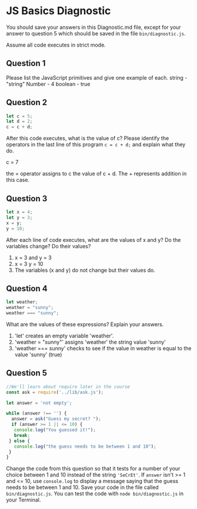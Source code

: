 # JS Basics Diagnostic

You should save your answers in this Diagnostic.md file, except for your answer to
question 5 which should be saved in the file `bin/diagnostic.js`.

Assume all code executes in strict mode.

## Question 1

Please list the JavaScript primitives and give one example of each.
string - "string"
Number - 4
boolean - true

## Question 2

```js
let c = 5;
let d = 2;
c = c + d;

```

After this code executes, what is the value of c?  Please identify the operators in the last line of this program `c = c + d;` and explain what they do.

c = 7

the = operator assigns to c the value of c + d. The + represents addition in this case.


## Question 3

```js
let x = 4;
let y = 3;
x = y;
y = 10;
```

After each line of code executes, what are the values of x and y?  Do the variables change?  Do their values?

1) x = 3 and y = 3
2) x = 3 y = 10
3) The variables (x and y) do not change but their values do.

## Question 4

```js
let weather;
weather = "sunny";
weather === "sunny";
```

What are the values of these expressions?  Explain your answers.

1) 'let' creates an empty variable 'weather'.
2) 'weather = "sunny"' assigns 'weather' the string value 'sunny'
3) 'weather === sunny' checks to see if the value in weather is equal to the value 'sunny' (true)

## Question 5

```js
//We'll learn about require later in the course
const ask = require('../lib/ask.js');

let answer = 'not empty';

while (answer !== '') {
  answer = ask("Guess my secret? ");
  if (answer >= 1 || <= 10) {
   console.log("You guessed it!");
   break;
 } else {
   console.log("the guess needs to be between 1 and 10");
 }
}
```

Change the code from this question so that it tests for a number of your choice
between 1 and 10 instead of the string `'SeCrEt'`.  If `answer` isn't >= 1 and
<= 10, use `console.log` to display a message saying that the guess needs to
be between 1 and 10.  Save your code in the file called `bin/diagnostic.js`.
You can test the code with `node bin/diagnostic.js` in your Terminal.
